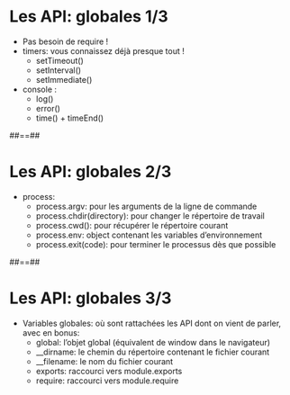 # Les API: globales 1/3

* Pas besoin de require !
* timers: vous connaissez déjà presque tout !
    * setTimeout()
    * setInterval()
    * setImmediate()
* console : 
    * log()
    * error()
    * time() + timeEnd()

##==##

# Les API: globales 2/3

* process:
    * process.argv: pour les arguments de la ligne de commande
    * process.chdir(directory): pour changer le répertoire de travail
    * process.cwd(): pour récupérer le répertoire courant
    * process.env: object contenant les variables d’environnement
    * process.exit(code): pour terminer le processus dès que possible

##==##

# Les API: globales 3/3

* Variables globales: où sont rattachées les API dont on vient de parler, avec en bonus:
    * global: l’objet global (équivalent de window dans le navigateur)
    * __dirname: le chemin du répertoire contenant le fichier courant
    * __filename: le nom du fichier courant
    * exports: raccourci vers module.exports
    * require: raccourci vers module.require